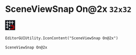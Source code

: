 # SceneViewSnap On@2x `32x32`
<img src="/img/SceneViewSnap%20On.png" width=32 height=32>

``` CSharp
EditorGUIUtility.IconContent("SceneViewSnap On@2x")
```
```
SceneViewSnap On@2x
```
